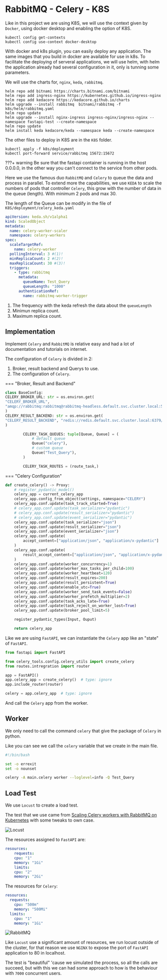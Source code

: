 # RabbitMQ - Celery - K8S

Like in this project we are using K8S, we will use the context given by `Docker`, using docker desktop and enabling the option of K8S.

```shell
kubectl config get-contexts
kubectl config use-context docker-desktop
```

With docker and k8s plugin, you can easily deploy any application. The same images that you build in docker are available for use in k8s.
To facilitate the deploying of serveral applications, we will use helm, with helm the application already had several configuration in it,
only is tunning some parameters.

We will use the charts for, `nginx`, `keda`, `rabbitmq`.

```shell
helm repo add bitnami https://charts.bitnami.com/bitnami
helm repo add ingress-nginx https://kubernetes.github.io/ingress-nginx
helm repo add kedacore https://kedacore.github.io/charts
helm upgrade --install rabbitmq  bitnami/rabbitmq -f k8s/helm/rabbitmq.yaml
helm repo update
helm upgrade --install nginx-ingress ingress-nginx/ingress-nginx --namespace fastapi-test --create-namespace
helm repo update
helm install keda kedacore/keda --namespace keda --create-namespace

```

The other files to deploy in K8S are in the `K8S` folder.

```shell
kubectl apply -f k8s/deployment
kubectl port-forward service/rabbitmq 15672:15672
```

???+ warning
Be sure that the fastapi container is running in the host 0.0.0.0, in the other way you can't connect
to the service from other pods.

Here we use the famous duo `RabbitMQ` and `Celery` to queue the data and process in parallel. To extend more the
capabilities, we use `KEDA` to scale the numbers of pods that controller `Celery`, this grow with the number of
data in the queue (length). With minimum 2 pods and max 30.

The length of the Queue can be modify in the file of `K8S/deployment/celery_keda.yaml`

```yaml
apiVersion: keda.sh/v1alpha1
kind: ScaledObject
metadata:
  name: celery-worker-scaler
  namespace: celery-workers
spec:
  scaleTargetRef:
    name: celery-worker
  pollingInterval: 3 #(1)!
  minReplicaCount: 2 #(2)!
  maxReplicaCount: 30 #(3)!
  triggers:
    - type: rabbitmq
      metadata:
        queueName: Test_Query
        queueLength: "1000"
      authenticationRef:
        name: rabbitmq-worker-trigger
```

1. The frequency with the keda refresh the data about the `queueLength`
2. Minimun replica count.
3. Maximum replica count.

## Implementation

Implement `Celery` and `RabbitMQ` is relative easy and had a lot of documentation and tutorials on internet.

The configuration of `Celery` is divided in 2:

1. Broker, result backend and Querys to use.
2. The configuration of `Celery`.

=== "Broker, Result and Backend"

```python
class BaseConfig:
CELERY_BROKER_URL: str = os.environ.get(
"CELERY_BROKER_URL",
"amqp://rabbitmq:rabbitmq@rabbitmq-headless.default.svc.cluster.local:5672//",
)
CELERY_RESULT_BACKEND: str = os.environ.get(
"CELERY_RESULT_BACKEND", "redis://redis.default.svc.cluster.local:6379/0"
)

        CELERY_TASK_QUEUES: tuple[Queue, Queue] = (
            # default queue
            Queue("celery"),
            # custom queue
            Queue("Test_Query"),
        )

        CELERY_TASK_ROUTES = (route_task,)

```

=== "Celery Configuration"

```python
def create_celery() -> Proxy:
    # register_pydantic_model()
    celery_app = current_celery_app
    celery_app.config_from_object(settings, namespace="CELERY")
    celery_app.conf.update(task_track_started=True)
    # celery_app.conf.update(task_serializer="pydantic")
    # celery_app.conf.update(result_serializer="pydantic")
    # celery_app.conf.update(event_serializer="pydantic")
    celery_app.conf.update(task_serializer="json")
    celery_app.conf.update(result_serializer="json")
    celery_app.conf.update(event_serializer="json")
    celery_app.conf.update(
        accept_content=["application/json", "application/x-pydantic"]
    )
    celery_app.conf.update(
        result_accept_content=["application/json", "application/x-pydantic"]
    )
    celery_app.conf.update(worker_concurrency=1)
    celery_app.conf.update(worker_max_tasks_per_child=100)
    celery_app.conf.update(worker_heartbeat=120)
    celery_app.conf.update(result_expires=200)
    celery_app.conf.update(result_persistent=True)
    celery_app.conf.update(enable_utc=True)
    celery_app.conf.update(worker_send_task_events=False)
    celery_app.conf.update(worker_prefetch_multiplier=2)
    celery_app.conf.update(task_acks_late=True)
    celery_app.conf.update(task_reject_on_worker_lost=True)
    celery_app.conf.update(broker_pool_limit=5)

    register_pydantic_types(Input, Ouput)

    return celery_app
```

Like we are using `FastAPI`, we can instantiate the `Celery` app like an "state" of `FastAPI`.

```python
from fastapi import FastAPI

from celery_tools.config.celery_utils import create_celery
from routes.intregration import router

app = FastAPI()
app.celery_app = create_celery()  # type: ignore
app.include_router(router)

celery = app.celery_app  # type: ignore
```

And call the `Celery` app from the worker.

## Worker

We only need to call the command `celery` that give the package of `Celery` in python.

Like you can see we call the `celery` variable that we create in the main file.

```sh
#!/bin/bash

set -o errexit
set -o nounset

celery -A main.celery worker --loglevel=info -Q Test_Query
```

## Load Test

We use `Locust` to create a load test.

The test that we use came from [Scaling Celery workers with RabbitMQ on Kubernetes](https://learnk8s.io/scaling-celery-rabbitmq-kubernetes) with some tweaks to own case.

![Locust](image/locust.png)

The resources assigned to `FastAPI` are:

```yaml
resources:
    requests:
    cpu: "1"
    memory: "1Gi"
    limits:
    cpu: "2"
    memory: "2Gi"
```

The resources for `Celery`:

```yaml
resources:
  requests:
    cpu: "500m"
    memory: "500Mi"
  limits:
    cpu: "1"
    memory: "1Gi"
```

![RabbitMQ](image/rabbitmq.png)

Like `Locust` use a significant amount of resources, we run locust outside of the cluster, for that reason we use `NGINX` to expose the port of `FastAPI` application to 80 in localhost.

The test is "beautiful" 'cause we simulated the process, so all the calls are succeed, but with this we can had some approach to how is the behaviour with `7000` concurrent users.
